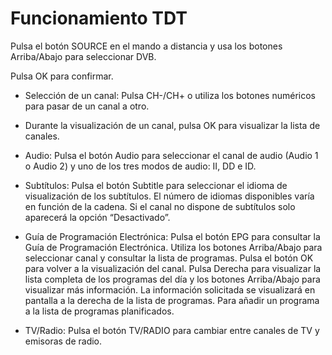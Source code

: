 # Funcionamiento TDT

Pulsa el botón SOURCE en el mando a distancia y usa los botones Arriba/Abajo para seleccionar DVB.

Pulsa OK para confirmar.

* Selección de un canal: Pulsa CH-/CH+ o utiliza los botones numéricos para pasar de un canal a otro.

* Durante la visualización de un canal, pulsa OK para visualizar la lista de canales.

* Audio: Pulsa el botón Audio para seleccionar el canal de audio (Audio 1 o Audio 2) y uno de los tres modos de audio: II, DD e ID.

* Subtítulos: Pulsa el botón Subtitle para seleccionar el idioma de visualización de los subtítulos. El número de idiomas disponibles varía en función de la cadena. Si el canal no dispone de subtítulos solo aparecerá la opción “Desactivado”.

* Guía de Programación Electrónica: Pulsa el botón EPG para consultar la Guía de Programación Electrónica. Utiliza los botones Arriba/Abajo para seleccionar canal y consultar la lista de programas. Pulsa el botón OK para volver a la visualización del canal. Pulsa Derecha para visualizar la lista completa de los programas del día y los botones Arriba/Abajo para visualizar más información. La información solicitada se visualizará en pantalla a la derecha de la lista de programas. Para añadir un programa a la lista de programas planificados.

* TV/Radio: Pulsa el botón TV/RADIO para cambiar entre canales de TV y emisoras de radio.
